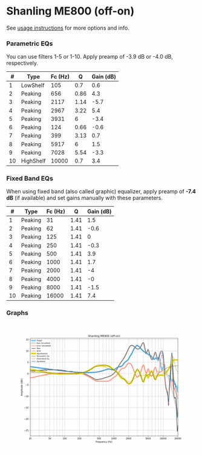 # Shanling ME800 (off-on)
See [usage instructions](https://github.com/jaakkopasanen/AutoEq#usage) for more options and info.

### Parametric EQs
You can use filters 1-5 or 1-10. Apply preamp of -3.9 dB or -4.0 dB, respectively.

|   # | Type      |   Fc (Hz) |    Q |   Gain (dB) |
|-----|-----------|-----------|------|-------------|
|   1 | LowShelf  |       105 | 0.7  |         0.6 |
|   2 | Peaking   |       656 | 0.86 |         4.3 |
|   3 | Peaking   |      2117 | 1.14 |        -5.7 |
|   4 | Peaking   |      2967 | 3.22 |         5.4 |
|   5 | Peaking   |      3931 | 6    |        -3.4 |
|   6 | Peaking   |       124 | 0.66 |        -0.6 |
|   7 | Peaking   |       399 | 3.13 |         0.7 |
|   8 | Peaking   |      5917 | 6    |         1.5 |
|   9 | Peaking   |      7028 | 5.54 |        -3.3 |
|  10 | HighShelf |     10000 | 0.7  |         3.4 |

### Fixed Band EQs
When using fixed band (also called graphic) equalizer, apply preamp of **-7.4 dB** (if available) and set gains manually with these parameters.

|   # | Type    |   Fc (Hz) |    Q |   Gain (dB) |
|-----|---------|-----------|------|-------------|
|   1 | Peaking |        31 | 1.41 |         1.5 |
|   2 | Peaking |        62 | 1.41 |        -0.6 |
|   3 | Peaking |       125 | 1.41 |         0   |
|   4 | Peaking |       250 | 1.41 |        -0.3 |
|   5 | Peaking |       500 | 1.41 |         3.9 |
|   6 | Peaking |      1000 | 1.41 |         1.7 |
|   7 | Peaking |      2000 | 1.41 |        -4   |
|   8 | Peaking |      4000 | 1.41 |        -0   |
|   9 | Peaking |      8000 | 1.41 |        -1.5 |
|  10 | Peaking |     16000 | 1.41 |         7.4 |

### Graphs
![](./Shanling%20ME800%20(off-on).png)
